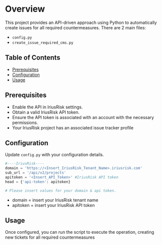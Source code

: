 # Overview

This project provides an API-driven approach using Python to automatically create issues for all required countermeasures. There are 2 main files:
- `config.py`
- `create_issue_required_cms.py`

## Table of Contents

- [Prerequisites](#prerequisites)
- [Configuration](#configuration)
- [Usage](#usage)

## Prerequisites

- Enable the API in IriusRisk settings.
- Obtain a valid IriusRisk API token.
- Ensure the API token is associated with an account with the necessary permissions.
- Your IriusRisk project has an associated issue tracker profile

## Configuration

Update `config.py` with your configuration details.

```python
#----IriusRisk----
domain = 'https://<Insert_IriusRisk_Tenant_Name>.iriusrisk.com'
sub_url = '/api/v2/projects'
apitoken = '<Insert_API_Token>' #IriusRisk API token
head = {'api-token': apitoken}

# Please insert values for your domain & api token.
```
- domain = insert your IriusRisk tenant name
- apitoken = insert your IriusRisk API token

## Usage
Once configured, you can run the script to execute the operation, creating new tickets for all required countermeasures

